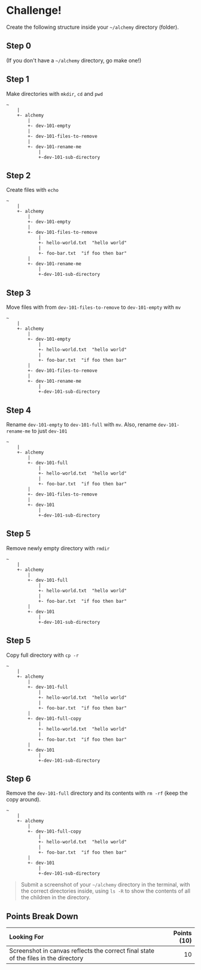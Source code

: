 Challenge!
===

Create the following structure inside your `~/alchemy` directory (folder).

## Step 0

(If you don't have a `~/alchemy` directory, go make one!)

## Step 1

Make directories with `mkdir`, `cd` and `pwd`

```
~
    |
    +- alchemy
        |
        +- dev-101-empty
        |
        +- dev-101-files-to-remove
        |
        +- dev-101-rename-me
            |
            +-dev-101-sub-directory
```

## Step 2

Create files with `echo`

```
~
    |
    +- alchemy
        |
        +- dev-101-empty
        |
        +- dev-101-files-to-remove
            |
            +- hello-world.txt  "hello world"
            |
            +- foo-bar.txt  "if foo then bar"
        |
        +- dev-101-rename-me
            |
            +-dev-101-sub-directory

```

## Step 3

Move files with from `dev-101-files-to-remove` to `dev-101-empty` with `mv`

```
~
    |
    +- alchemy
        |
        +- dev-101-empty
            |
            +- hello-world.txt  "hello world"
            |
            +- foo-bar.txt  "if foo then bar" 
        |
        +- dev-101-files-to-remove
        |
        +- dev-101-rename-me
            |
            +-dev-101-sub-directory

```


## Step 4

Rename `dev-101-empty` to `dev-101-full` with `mv`. Also, rename `dev-101-rename-me` to just `dev-101`

```
~
    |
    +- alchemy
        |
        +- dev-101-full
            |
            +- hello-world.txt  "hello world"
            |
            +- foo-bar.txt  "if foo then bar"
        |
        +- dev-101-files-to-remove
        |
        +- dev-101
            |
            +-dev-101-sub-directory

```

## Step 5

Remove newly empty directory with `rmdir`

```
~
    |
    +- alchemy
        |
        +- dev-101-full
            |
            +- hello-world.txt  "hello world"
            |
            +- foo-bar.txt  "if foo then bar" 
        |
        +- dev-101
            |
            +-dev-101-sub-directory
```

## Step 5

Copy full directory with `cp -r`

```
~
    |
    +- alchemy
        |
        +- dev-101-full
            |
            +- hello-world.txt  "hello world"
            |
            +- foo-bar.txt  "if foo then bar"
        |
        +- dev-101-full-copy
            |
            +- hello-world.txt  "hello world"
            |
            +- foo-bar.txt  "if foo then bar"
        |
        +- dev-101
            |
            +-dev-101-sub-directory
```

## Step 6

Remove the `dev-101-full` directory and its contents with `rm -rf` (keep the copy around).

```
~
    |
    +- alchemy
        |
        +- dev-101-full-copy
            |
            +- hello-world.txt  "hello world"
            |
            +- foo-bar.txt  "if foo then bar"
        |
        +- dev-101
            |
            +-dev-101-sub-directory

```

> Submit a screenshot of your `~/alchemy` directory in the terminal, with the correct directories inside, using `ls -R` to show the contents of all the children in the directory.

## Points Break Down

Looking For | Points (10)
:--|--:
Screenshot in canvas reflects the correct final state of the files in the directory | 10
